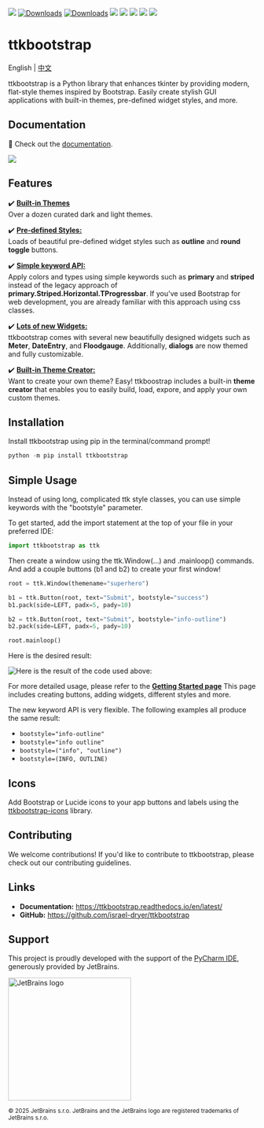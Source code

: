 ![](https://img.shields.io/github/release/israel-dryer/ttkbootstrap.svg)
[![Downloads](https://pepy.tech/badge/ttkbootstrap)](https://pepy.tech/project/ttkbootstrap)
[![Downloads](https://pepy.tech/badge/ttkbootstrap/month)](https://pepy.tech/project/ttkbootstrap)
![](https://img.shields.io/github/issues/israel-dryer/ttkbootstrap.svg)
![](https://img.shields.io/github/issues-closed/israel-dryer/ttkbootstrap.svg)
![](https://img.shields.io/github/license/israel-dryer/ttkbootstrap.svg)
![](https://img.shields.io/github/stars/israel-dryer/ttkbootstrap.svg)
![](https://img.shields.io/github/forks/israel-dryer/ttkbootstrap.svg)

# ttkbootstrap
English | [中文](README_zh.md)

ttkbootstrap is a Python library that enhances tkinter by providing modern, flat-style themes inspired by Bootstrap. Easily create stylish GUI applications with built-in themes, pre-defined widget styles, and more.

## Documentation
👀 Check out the [documentation](https://ttkbootstrap.readthedocs.io/en/latest/).


![](https://raw.githubusercontent.com/israel-dryer/ttkbootstrap/master/docs/assets/themes/themes.gif)

## Features

✔️ [**Built-in Themes**](https://ttkbootstrap.readthedocs.io/en/latest/themes/)   
Over a dozen curated dark and light themes.

✔️ [**Pre-defined Styles:**](https://ttkbootstrap.readthedocs.io/en/latest/styleguide/)  
Loads of beautiful pre-defined widget styles such as **outline** and **round toggle** buttons.

✔️ [**Simple keyword API:**](https://ttkbootstrap.readthedocs.io/en/latest/gettingstarted/tutorial/#use-themed-widgets)  
Apply colors and types using simple keywords such as **primary** and **striped** instead of the legacy approach of **primary.Striped.Horizontal.TProgressbar**. If you've used Bootstrap for web development, you are already familiar with this approach using css classes.

✔️ [**Lots of new Widgets:**](https://ttkbootstrap.readthedocs.io/en/latest/api/widgets/dateentry/)  
ttkbootstrap comes with several new beautifully designed widgets such as **Meter**, **DateEntry**, and **Floodgauge**. Additionally, **dialogs** are now themed and fully customizable.

✔️ [**Built-in Theme Creator:**](https://ttkbootstrap.readthedocs.io/en/latest/themes/themecreator/)  
Want to create your own theme? Easy! ttkboostrap includes a built-in **theme creator** that enables you to easily build, load, expore, and apply your own custom themes.

## Installation
Install ttkbootstrap using pip in the terminal/command prompt!

```python
python -m pip install ttkbootstrap
```

## Simple Usage
Instead of using long, complicated ttk style classes, you can use simple keywords with the "bootstyle" parameter.

To get started, add the import statement at the top of your file in your preferred IDE:
```python
import ttkbootstrap as ttk
```

Then create a window using the ttk.Window(...) and .mainloop() commands.
And add a couple buttons (b1 and b2) to create your first window!
```python
root = ttk.Window(themename="superhero")

b1 = ttk.Button(root, text="Submit", bootstyle="success")
b1.pack(side=LEFT, padx=5, pady=10)

b2 = ttk.Button(root, text="Submit", bootstyle="info-outline")
b2.pack(side=LEFT, padx=5, pady=10)

root.mainloop()
```
Here is the desired result:


![Here is the result of the code used above:](beginningresult.png)

For more detailed usage, please refer to the [**Getting Started page**](https://ttkbootstrap.readthedocs.io/en/latest/gettingstarted/tutorial/)
This page includes creating buttons, adding widgets, different styles and more. 

The new keyword API is very flexible. The following examples all produce the same result:
- `bootstyle="info-outline"`
- `bootstyle="info outline"`
- `bootstyle=("info", "outline")`
- `bootstyle=(INFO, OUTLINE)`

## Icons

Add Bootstrap or Lucide icons to your app buttons and labels using the [ttkbootstrap-icons](https://github.com/israel-dryer/ttkbootstrap-icons) library.

## Contributing
We welcome contributions! If you'd like to contribute to ttkbootstrap, please check out our contributing guidelines.

## Links
- **Documentation:** https://ttkbootstrap.readthedocs.io/en/latest/  
- **GitHub:** https://github.com/israel-dryer/ttkbootstrap

## Support

This project is proudly developed with the support of the
<a href="https://www.jetbrains.com/pycharm/" target="_blank" rel="noopener">PyCharm IDE</a>, generously provided by JetBrains.

<a href="https://www.jetbrains.com/" target="_blank" rel="noopener"> <picture> <source media="(prefers-color-scheme: light)" srcset="https://github.com/user-attachments/assets/f6d4e79d-97f4-4368-a944-affd423aa922"> <img width="250" alt="JetBrains logo" src="https://github.com/user-attachments/assets/1e42e5db-ffb5-4c8d-b238-3f5633fb7e6d"> </picture> </a> 

<sub> © 2025 JetBrains s.r.o. JetBrains and the JetBrains logo are registered trademarks of JetBrains s.r.o. </sub>
